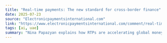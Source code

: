 ```yaml
---
title: "Real-time payments: The new standard for cross-border finance"
date: 2025-07-23
source: "Electronicpaymentsinternational.com"
link: "https://www.electronicpaymentsinternational.com/comment/real-time-payments-the-new-standard-for-cross-border-finance/"
tags: [ai, uae]
summary: "Nina Papazyan explains how RTPs are accelerating global money movement, opening up liquidity for financial institutions, and enabling true 24/7 financial..."
---
```


